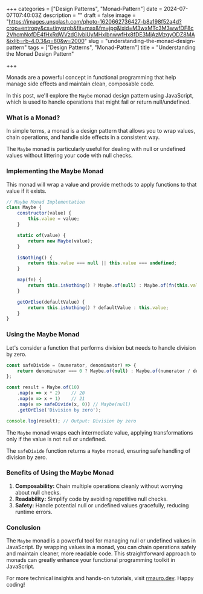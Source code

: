 +++
categories = ["Design Patterns", "Monad-Pattern"]
date = 2024-07-07T07:40:03Z
description = ""
draft = false
image = "https://images.unsplash.com/photo-1620662736427-b8a198f52a4d?crop=entropy&cs=tinysrgb&fit=max&fm=jpg&ixid=M3wxMTc3M3wwfDF8c2VhcmNofDE4fHxRdWVzdGlvbiUyMHxlbnwwfHx8fDE3MjAzMzgyODZ8MA&ixlib=rb-4.0.3&q=80&w=2000"
slug = "understanding-the-monad-design-pattern"
tags = ["Design Patterns", "Monad-Pattern"]
title = "Understanding the Monad Design Pattern"

+++


Monads are a powerful concept in functional programming that help manage side effects and maintain clean, composable code.

In this post, we'll explore the `Maybe` monad design pattern using JavaScript, which is used to handle operations that might fail or return null/undefined.

### What is a Monad?

In simple terms, a monad is a design pattern that allows you to wrap values, chain operations, and handle side effects in a consistent way.

The `Maybe` monad is particularly useful for dealing with null or undefined values without littering your code with null checks.

### Implementing the Maybe Monad

This monad will wrap a value and provide methods to apply functions to that value if it exists.

```javascript
// Maybe Monad Implementation
class Maybe {
    constructor(value) {
        this.value = value;
    }

    static of(value) {
        return new Maybe(value);
    }

    isNothing() {
        return this.value === null || this.value === undefined;
    }

    map(fn) {
        return this.isNothing() ? Maybe.of(null) : Maybe.of(fn(this.value));
    }

    getOrElse(defaultValue) {
        return this.isNothing() ? defaultValue : this.value;
    }
}

```

### Using the Maybe Monad

Let's consider a function that performs division but needs to handle division by zero.

```javascript
const safeDivide = (numerator, denominator) => {
    return denominator === 0 ? Maybe.of(null) : Maybe.of(numerator / denominator);
};

const result = Maybe.of(10)
    .map(x => x * 2)    // 20
    .map(x => x + 1)    // 21
    .map(x => safeDivide(x, 0)) // Maybe(null)
    .getOrElse('Division by zero');

console.log(result); // Output: Division by zero

```

The `Maybe` monad wraps each intermediate value, applying transformations only if the value is not null or undefined.

The `safeDivide` function returns a `Maybe` monad, ensuring safe handling of division by zero.

### Benefits of Using the Maybe Monad

1. **Composability:** Chain multiple operations cleanly without worrying about null checks.
2. **Readability:** Simplify code by avoiding repetitive null checks.
3. **Safety:** Handle potential null or undefined values gracefully, reducing runtime errors.

### Conclusion

The `Maybe` monad is a powerful tool for managing null or undefined values in JavaScript. By wrapping values in a monad, you can chain operations safely and maintain cleaner, more readable code. This straightforward approach to monads can greatly enhance your functional programming toolkit in JavaScript.

For more technical insights and hands-on tutorials, visit [rmauro.dev](__GHOST_URL__/). Happy coding!

